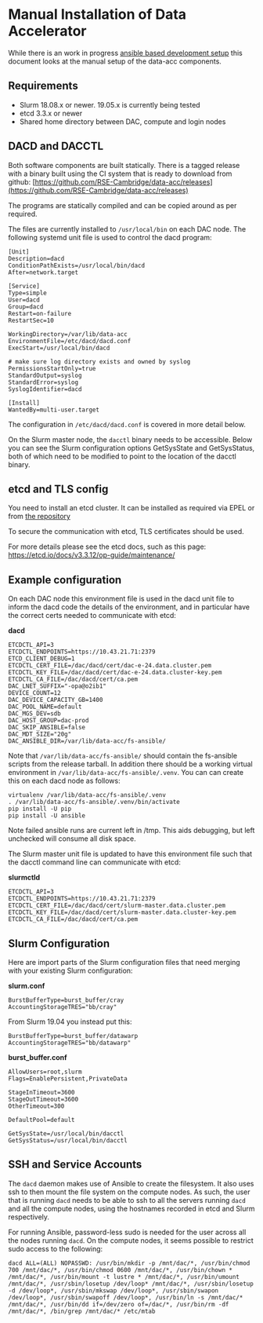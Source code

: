 # Manual Installation of Data Accelerator

While there is an work in progress
[ansible based development setup](https://github.com/RSE-Cambridge/data-acc/blob/master/dac-ansible)
this document looks at the manual setup of the data-acc
components.

## Requirements

* Slurm 18.08.x or newer. 19.05.x is currently being tested
* etcd 3.3.x or newer
* Shared home directory between DAC, compute and login nodes

## DACD and DACCTL

Both software components are built statically.
There is a tagged release with a binary built using the CI system that is
ready to download from github:
[https://github.com/RSE-Cambridge/data-acc/releases](https://github.com/RSE-Cambridge/data-acc/releases)


The programs are statically compiled and can be copied around as per required.

The files are currently installed to `/usr/local/bin` on each DAC node.
The following systemd unit file is used to control the dacd program:

```
[Unit]
Description=dacd
ConditionPathExists=/usr/local/bin/dacd
After=network.target

[Service]
Type=simple
User=dacd
Group=dacd
Restart=on-failure
RestartSec=10

WorkingDirectory=/var/lib/data-acc
EnvironmentFile=/etc/dacd/dacd.conf
ExecStart=/usr/local/bin/dacd

# make sure log directory exists and owned by syslog
PermissionsStartOnly=true
StandardOutput=syslog
StandardError=syslog
SyslogIdentifier=dacd

[Install]
WantedBy=multi-user.target
```

The configuration in `/etc/dacd/dacd.conf` is covered in more detail below.

On the Slurm master node, the `dacctl` binary needs to be accessible.
Below you can see the Slurm configuration options GetSysState and GetSysStatus,
both of which need to be modified to point to the location of the dacctl binary.

## etcd and TLS config

You need to install an etcd cluster.
It can be installed as required via EPEL or from
[the repository](https://www.github.com/coreos/etcd)

To secure the communication with etcd, TLS certificates should be used.

For more details please see the etcd docs, such as this page:
https://etcd.io/docs/v3.3.12/op-guide/maintenance/

## Example configuration

On each DAC node this environment file is used in the dacd unit file
to inform the dacd code the details of the environment, and in particular
have the correct certs needed to communicate with etcd:

**dacd**

```
ETCDCTL_API=3
ETCDCTL_ENDPOINTS=https://10.43.21.71:2379
ETCD_CLIENT_DEBUG=1
ETCDCTL_CERT_FILE=/dac/dacd/cert/dac-e-24.data.cluster.pem
ETCDCTL_KEY_FILE=/dac/dacd/cert/dac-e-24.data.cluster-key.pem
ETCDCTL_CA_FILE=/dac/dacd/cert/ca.pem
DAC_LNET_SUFFIX="-opa@o2ib1"
DEVICE_COUNT=12
DAC_DEVICE_CAPACITY_GB=1400
DAC_POOL_NAME=default
DAC_MGS_DEV=sdb
DAC_HOST_GROUP=dac-prod
DAC_SKIP_ANSIBLE=false
DAC_MDT_SIZE="20g"
DAC_ANSIBLE_DIR=/var/lib/data-acc/fs-ansible/
```

Note that `/var/lib/data-acc/fs-ansible/` should contain the fs-ansible
scripts from the release tarball.
In addition there should be a working virtual environment in
`/var/lib/data-acc/fs-ansible/.venv`.
You can can create this on each dacd node as follows:

```
virtualenv /var/lib/data-acc/fs-ansible/.venv
. /var/lib/data-acc/fs-ansible/.venv/bin/activate
pip install -U pip
pip install -U ansible
```

Note failed ansible runs are current left in /tmp.
This aids debugging, but left unchecked will consume all disk space.

The Slurm master unit file is updated to have this environment file
such that the dacctl command line can communicate with etcd:

**slurmctld**

```
ETCDCTL_API=3
ETCDCTL_ENDPOINTS=https://10.43.21.71:2379
ETCDCTL_CERT_FILE=/dac/dacd/cert/slurm-master.data.cluster.pem
ETCDCTL_KEY_FILE=/dac/dacd/cert/slurm-master.data.cluster-key.pem
ETCDCTL_CA_FILE=/dac/dacd/cert/ca.pem
```

## Slurm Configuration

Here are import parts of the Slurm configuration files
that need merging with your existing Slurm configuration:

**slurm.conf**

```
BurstBufferType=burst_buffer/cray
AccountingStorageTRES="bb/cray"
```

From Slurm 19.04 you instead put this:

```
BurstBufferType=burst_buffer/datawarp
AccountingStorageTRES="bb/datawarp"
```

**burst_buffer.conf**

```
AllowUsers=root,slurm
Flags=EnablePersistent,PrivateData
 
StageInTimeout=3600
StageOutTimeout=3600
OtherTimeout=300
 
DefaultPool=default
 
GetSysState=/usr/local/bin/dacctl
GetSysStatus=/usr/local/bin/dacctl
```

## SSH and Service Accounts

The `dacd` daemon makes use of Ansible to create the filesystem. It also
uses ssh to then mount the file system on the compute nodes.
As such, the user that is running `dacd` needs to be able to ssh to all
the servers running `dacd` and all the compute nodes, using the hostnames
recorded in etcd and Slurm respectively.

For running Ansible, password-less sudo is needed for the user across
all the nodes running `dacd`.
On the compute nodes, it seems possible to restrict sudo access to the
following:
```
dacd ALL=(ALL) NOPASSWD: /usr/bin/mkdir -p /mnt/dac/*, /usr/bin/chmod 700 /mnt/dac/*, /usr/bin/chmod 0600 /mnt/dac/*, /usr/bin/chown * /mnt/dac/*, /usr/bin/mount -t lustre * /mnt/dac/*, /usr/bin/umount /mnt/dac/*, /usr/sbin/losetup /dev/loop* /mnt/dac/*, /usr/sbin/losetup -d /dev/loop*, /usr/sbin/mkswap /dev/loop*, /usr/sbin/swapon /dev/loop*, /usr/sbin/swapoff /dev/loop*, /usr/bin/ln -s /mnt/dac/* /mnt/dac/*, /usr/bin/dd if=/dev/zero of=/dac/*, /usr/bin/rm -df /mnt/dac/*, /bin/grep /mnt/dac/* /etc/mtab
```
